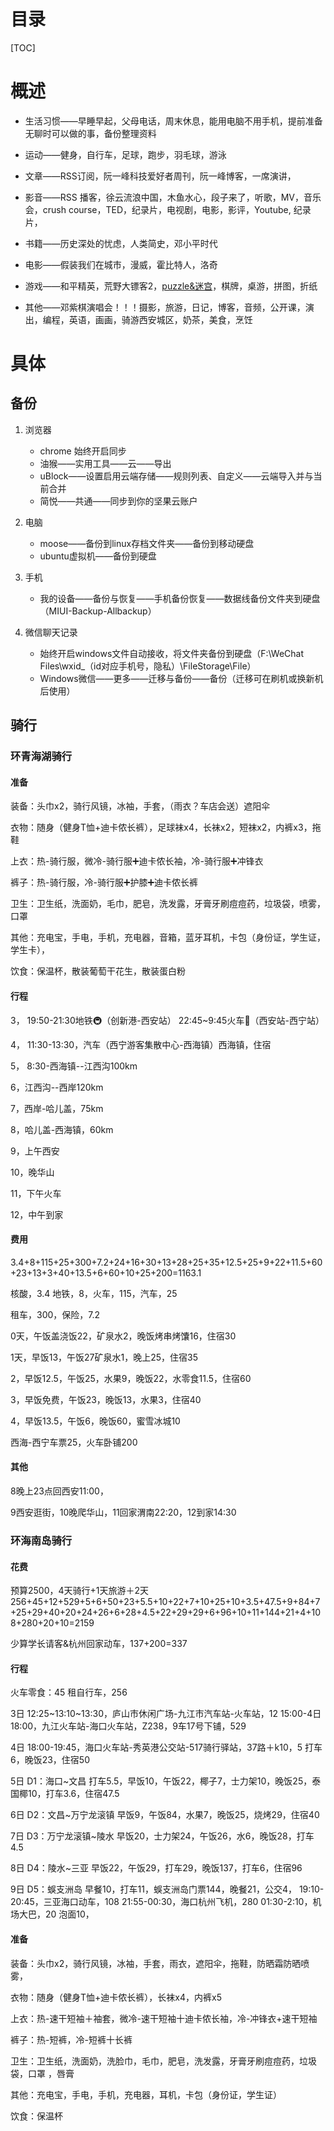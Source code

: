# 目录

[TOC]

# 概述

- 生活习惯——早睡早起，父母电话，周末休息，能用电脑不用手机，提前准备无聊时可以做的事，备份整理资料

- 运动——健身，自行车，足球，跑步，羽毛球，游泳

- 文章——RSS订阅，阮一峰科技爱好者周刊，阮一峰博客，一席演讲，

- 影音——RSS 播客，徐云流浪中国，木鱼水心，段子来了，听歌，MV，音乐会，crush course，TED，纪录片，电视剧，电影，影评，Youtube, 纪录片，

- 书籍——历史深处的忧虑，人类简史，邓小平时代

- 电影——假装我们在城市，漫威，霍比特人，洛奇

- 游戏——和平精英，荒野大镖客2，[puzzle&迷宫](https://erich-friedman.github.io)，棋牌，桌游，拼图，折纸

- 其他——邓紫棋演唱会！！！摄影，旅游，日记，博客，音频，公开课，演出，编程，英语，画画，骑游西安城区，奶茶，美食，烹饪

# 具体

## 备份

1. 浏览器
    - chrome 始终开启同步
    - 油猴——实用工具——云——导出
    - uBlock——设置启用云端存储——规则列表、自定义——云端导入并与当前合并
    - 简悦——共通——同步到你的坚果云账户

2. 电脑
    - moose——备份到linux存档文件夹——备份到移动硬盘
    - ubuntu虚拟机——备份到硬盘

3. 手机
    - 我的设备——备份与恢复——手机备份恢复——数据线备份文件夹到硬盘（MIUI-Backup-Allbackup）

4. 微信聊天记录
    - 始终开启windows文件自动接收，将文件夹备份到硬盘（F:\WeChat Files\wxid_（id对应手机号，隐私）\FileStorage\File）
    - Windows微信——更多——迁移与备份——备份（迁移可在刷机或换新机后使用）

## 骑行

### 环青海湖骑行

#### 准备
装备：头巾x2，骑行风镜，冰袖，手套，（雨衣？车店会送）遮阳伞

衣物：随身（健身T恤+迪卡侬长裤），足球袜x4，长袜x2，短袜x2，内裤x3，拖鞋

上衣：热-骑行服，微冷-骑行服➕迪卡侬长袖，冷-骑行服➕冲锋衣

裤子：热-骑行服，冷-骑行服➕护膝➕迪卡侬长裤

卫生：卫生纸，洗面奶，毛巾，肥皂，洗发露，牙膏牙刷痘痘药，垃圾袋，喷雾，口罩

其他：充电宝，手电，手机，充电器，音箱，蓝牙耳机，卡包（身份证，学生证，学生卡），

饮食：保温杯，散装葡萄干花生，散装蛋白粉


#### 行程
3，
19:50-21:30地铁🚇（创新港-西安站）
22:45~9:45火车🚞（西安站-西宁站）

4，
11:30-13:30，汽车（西宁游客集散中心-西海镇）西海镇，住宿

5，
8:30-西海镇--江西沟100km

6，江西沟--西岸120km

7，西岸-哈儿盖，75km

8，哈儿盖-西海镇，60km

9，上午西安

10，晚华山

11，下午火车

12，中午到家

#### 费用
3.4+8+115+25+300+7.2+24+16+30+13+28+25+35+12.5+25+9+22+11.5+60+23+13+3+40+13.5+6+60+10+25+200=1163.1

核酸，3.4
地铁，8，火车，115，汽车，25

租车，300，保险，7.2

0天，午饭盖浇饭22，矿泉水2，晚饭烤串烤馕16，住宿30

1天，早饭13，午饭27矿泉水1，晚上25，住宿35

2，早饭12.5，午饭25，水果9，晚饭22，水零食11.5，住宿60

3，早饭免费，午饭23，晚饭13，水果3，住宿40

4，早饭13.5，午饭6，晚饭60，蜜雪冰城10

西海-西宁车票25，火车卧铺200

#### 其他
8晚上23点回西安11:00，

9西安逛街，10晚爬华山，11回家渭南22:20，12到家14:30


### 环海南岛骑行
#### 花费
预算2500，4天骑行+1天旅游＋2天
256+45+12+529+5+6+50+23+5.5+10+22+7+10+25+10+3.5+47.5+9+84+7+25+29+40+20+24+26+6+28+4.5+22+29+29+6+96+10+11+144+21+4+108+280+20+10=2159

少算学长请客&杭州回家动车，137+200=337

#### 行程
火车零食：45
租自行车，256

3日
12:25~13:10~13:30，庐山市休闲广场-九江市汽车站-火车站，12
15:00-4日18:00，九江火车站-海口火车站，Z238，9车17号下铺，529

4日
18:00-19:45，海口火车站-秀英港公交站-517骑行驿站，37路＋k10，5
打车6，晚饭23，住宿50

5日
D1：海口~文昌
打车5.5，早饭10，午饭22，椰子7，士力架10，晚饭25，泰国椰10，打车3.6，住宿47.5

6日
D2：文昌~万宁龙滚镇
早饭9，午饭84，水果7，晚饭25，烧烤29，住宿40

7日
D3：万宁龙滚镇~陵水
早饭20，士力架24，午饭26，水6，晚饭28，打车4.5

8日
D4：陵水~三亚
早饭22，午饭29，打车29，晚饭137，打车6，住宿96

9日
D5：蜈支洲岛
早餐10，打车11，蜈支洲岛门票144，晚餐21，公交4，
19:10-20:45，三亚海口动车，108
21:55-00:30，海口杭州飞机，280
01:30-2:10，机场大巴，20
泡面10，

#### 准备
装备：头巾x2，骑行风镜，冰袖，手套，雨衣，遮阳伞，拖鞋，防晒霜防晒喷雾，

衣物：随身（健身T恤+迪卡侬长裤），长袜x4，内裤x5

上衣：热-速干短袖＋袖套，微冷-速干短袖十迪卡侬长袖，冷-冲锋衣+速干短袖

裤子：热-短裤，冷-短裤十长裤

卫生：卫生纸，洗面奶，洗脸巾，毛巾，肥皂，洗发露，牙膏牙刷痘痘药，垃圾袋，口罩 ，唇膏

其他：充电宝，手电，手机，充电器，耳机，卡包（身份证，学生证）

饮食：保温杯



